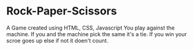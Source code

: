 # Rock-Paper-Scissors
A Game created using HTML, CSS, Javascript
You play against the machine. If you and the machine pick the same it's a tie. If you win your scroe goes up else if not it doen't count.
